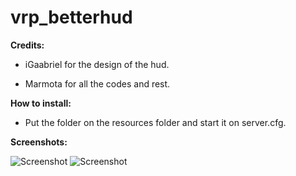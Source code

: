 # vrp_betterhud
**Credits:**

 - iGaabriel for the design of the hud. 
  
 - Marmota for all the codes and rest.

**How to install:**

 - Put the folder on the resources folder and start it on server.cfg.


**Screenshots:**


![Screenshot](https://i.imgur.com/d2eruQL.png)
![Screenshot](https://i.imgur.com/0QROv7F.jpg)

